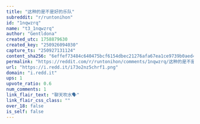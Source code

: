 ```yaml
---
title: "这种的是不是好的乐队"
subreddit: "r/runtonihon"
id: "1nqwzrq"
name: "t3_1nqwzrq"
author: "Gentldona"
created_utc: 1758879630
created_key: "250926094030"
capture_ts: "250927131124"
content_sha256: "6effef73484c640475bcf6154dbec21276afa67ea1ce9739b0aed4453be31b24"
permalink: "https://reddit.com/r/runtonihon/comments/1nqwzrq/这种的是不是好的乐队/"
url: "https://i.redd.it/i73o2nz5chrf1.png"
domain: "i.redd.it"
ups: 1
upvote_ratio: 0.6
num_comments: 1
link_flair_text: "聊天吹水🗣️"
link_flair_css_class: ""
over_18: false
is_self: false
---
```


